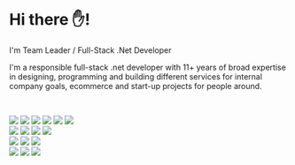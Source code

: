 # Hi there ✋!
<p>
  I'm Team Leader / Full-Stack .Net Developer
</p>
<p>
  I'm a responsible full-stack .net developer with 11+ years of broad expertise in designing, programming and building different services for internal company goals, ecommerce   and start-up projects for people around.
</p>

<br/>
<p>
  <img src="https://img.shields.io/badge/C%23-239120?logo=c-sharp&logoColor=white" />
  <img src="https://img.shields.io/badge/HTML5-E34F26?logo=html5&logoColor=white" />
  <img src="https://img.shields.io/badge/CSS3-1572B6?logo=css3&logoColor=white" />
  <img src="https://img.shields.io/badge/JavaScript-323330?logo=javascript&logoColor=F7DF1E" />
  <img src="https://img.shields.io/badge/TypeScript-007ACC?logo=typescript&logoColor=white" />
  <img src="https://img.shields.io/badge/json-5E5C5C?logo=json&logoColor=white" />  
<br/>
  <img src="https://img.shields.io/badge/.NET-512BD4?logo=dotnet&logoColor=white" />
  <img src="https://img.shields.io/badge/React-20232A?logo=react&logoColor=61DAFB" />
  <img src="https://img.shields.io/badge/Vue.js-35495E?logo=vuedotjs&logoColor=4FC08D" />
  <img src="https://img.shields.io/badge/Bootstrap-563D7C?logo=bootstrap&logoColor=white" />
<br/>
  <img src="https://img.shields.io/badge/Visual_Studio_Code-0078D4?logo=visual%20studio%20code&logoColor=white" />
  <img src="https://img.shields.io/badge/Visual_Studio-5C2D91?logo=visual%20studio&logoColor=white" />
  <img src="https://img.shields.io/badge/sublime_text-%23575757.svg?logo=sublime-text&logoColor=important" />
<br/>
  <img src="https://img.shields.io/badge/PostgreSQL-316192?logo=postgresql&logoColor=white" />
  <img src="https://img.shields.io/badge/MongoDB-4EA94B?logo=mongodb&logoColor=white" />
  <img src="https://img.shields.io/badge/SQLite-07405E?logo=sqlite&logoColor=white" />
</p>
